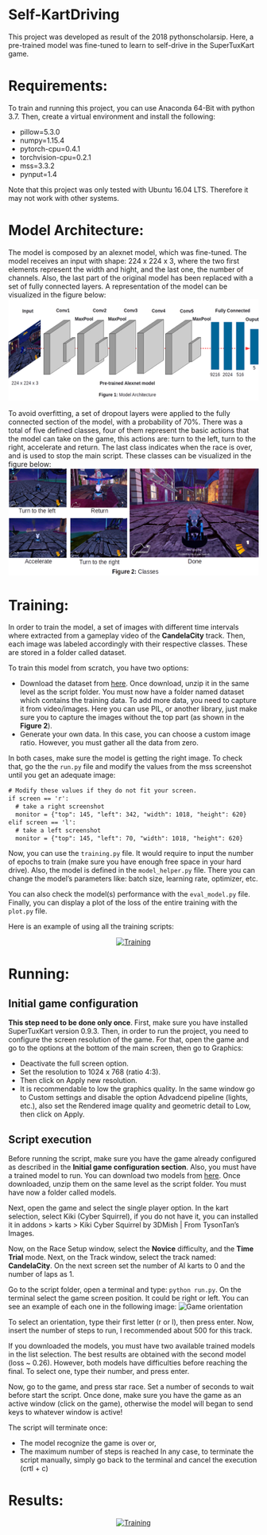 # Self-KartDriving
This project was developed as result of the 2018 pythonscholarsip. Here, a pre-trained model was fine-tuned to learn to self-drive in the SuperTuxKart game.

# Requirements:
To train and running this project, you can use Anaconda 64-Bit with python 3.7. Then, create a virtual environment and install the following:

* pillow=5.3.0
* numpy=1.15.4
* pytorch-cpu=0.4.1
* torchvision-cpu=0.2.1
* mss=3.3.2
* pynput=1.4

Note that this project was only tested with Ubuntu 16.04 LTS. Therefore it may not work with other systems.

# Model Architecture:
The model is composed by an alexnet model, which was fine-tuned. The model receives an input with shape: 224 x 224 x 3, where the two first elements represent the width and hight, and the last one, the number of channels. Also, the last part of the original model has been replaced with a set of fully connected layers. A representation of the model can be visualized in the figure below:
![Model Architecture](figure_1.png)

To avoid overfitting, a set of dropout layers were applied to the fully connected section of the model, with a probability of 70%. There was a total of five defined classes, four of them represent the basic actions that the model can take on the game, this actions are: turn to the left, turn to the right, accelerate and return. The last class indicates when the race is over, and is used to stop the main script. These classes can be visualized in the figure below:
![Model Classes](figure_2.png)

# Training:
In order to train the model, a set of images with different time intervals where extracted from a gameplay video of the __CandelaCity__ track. Then, each image was labeled accordingly with their respective classes. These are stored in a folder called dataset.

To train this model from scratch, you have two options: 
* Download the dataset from [here](https://drive.google.com/open?id=1W7DgjqPx3PZkEdPDnsxzkKieilURbwv0). Once download, unzip it in the same level as the script folder. You must now have a folder named dataset which contains the training data. To add more data, you need to capture it from video/images. Here you can use PIL, or another library, just make sure you to capture the images without the top part (as shown in the __Figure 2__).
* Generate your own data. In this case, you can choose a custom image ratio. However, you must gather all the data from zero.

In both cases, make sure the model is getting the right image. To check that, go the the ```run.py``` file and modify the values from the mss screenshot until you get an adequate image:
```
# Modify these values if they do not fit your screen.
if screen == 'r':
  # take a right screenshot
  monitor = {"top": 145, "left": 342, "width": 1018, "height": 620}
elif screen == 'l':
  # take a left screenshot
  monitor = {"top": 145, "left": 70, "width": 1018, "height": 620}
````
Now, you can use the ```training.py``` file. It would require to input the number of epochs to train (make sure you have enough free space in your hard drive). Also, the model is defined in the ```model_helper.py``` file. There you can change the model’s parameters like:  batch size, learning rate, optimizer, etc.

You can also check the model(s) performance with the ```eval_model.py``` file. Finally, you can display a plot of the loss of the entire training with the ```plot.py``` file.

Here is an example of using all the training scripts:
<p align="center">
<a href="https://youtu.be/Vl6mrSCoWhg" target="_blank">
  <img src="https://drive.google.com/uc?export=view&id=1RziMx0sFIQ9qLLZZLnsyy-M5KA-ZULZL" alt="Training" width = "500", height = "250">
</a>
</p>

# Running:
## Initial game configuration
__This step need to be done only once__. First, make sure you have installed SuperTuxKart version 0.9.3. Then, in order to run the project, you need to configure the screen resolution of the game. For that, open the game and go to the options at the bottom of the main screen, then go to Graphics:

*  Deactivate the full screen option.
*  Set the resolution to 1024 x 768 (ratio 4:3).
*  Then click on Apply new resolution.
*  It is recommendable to low the graphics quality. In the same window go to Custom settings and disable the option Advadcend pipeline (lights, etc.), also set the Rendered image quality and geometric detail to Low, then click on Apply.

## Script execution
Before running the script, make sure you have the game already configured as described in the __Initial game configuration section__. Also, you must have a trained model to run. You can download two models from [here](https://drive.google.com/open?id=1QolDRlcU6tqQoWQkLLesQ0gya6DAAx7M). Once downloaded, unzip them on the same level as the script folder. You must have now a folder called models.

Next, open the game and select the single player option. In the kart selection, select Kiki (Cyber Squirrel), if you do not have it, you can installed it in addons > karts > Kiki Cyber Squirrel by 3DMish | From TysonTan’s Images.

Now, on the Race Setup window, select the __Novice__ difficulty, and the __Time Trial__ mode. Next, on the Track window, select the track named: __CandelaCity__. On the next screen set the number of AI karts to 0 and the number of laps as 1.

Go to the script folder, open a terminal and type: ```python run.py```. On the terminal select the game screen position. It could be right or left. You can see an example of each one in the following image:
![Game orientation](figure_3.png)

To select an orientation, type their first letter (r or l), then press enter. Now, insert the number of steps to run, I recommended about 500 for this track.

If you downloaded the models, you must have two available trained models in the list selection. The best results are obtained with the second model (loss ~ 0.26). However, both models have difficulties before reaching the final. To select one, type their number, and press enter.

Now, go to the game, and press star race. Set a number of seconds to wait before start the script. Once done, make sure you have the game as an active window (click on the game), otherwise the model will began to send keys to whatever window is active!

The script will terminate once:
*  The model recognize the game is over or,
*  The maximum number of steps is reached
In any case, to terminate the script manually, simply go back to the terminal and cancel the execution (crtl + c)

# Results:
<p align="center">
<a href="https://youtu.be/3-iMFt9lsOg" target="_blank">
  <img src="https://drive.google.com/uc?export=view&id=1wn1WpRy6n-5f1nQTEEkJPnhs6apO--SK" alt="Training" width = "500", height = "300">
</a>
</p>
